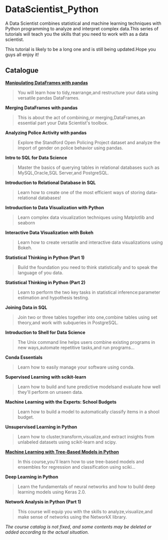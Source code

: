 # DataScientist_Python
A Data Scientist combines statistical and machine learning techniques with Python programming to analyze and interpret complex data.This series of tutorials will teach you the skills that you need to work with as a data scientist.

This tutorial is likely to be a long one and is still being updated.Hope you guys all enjoy it!

## Catalogue
[**Manipulating DataFrames with pandas**](https://github.com/Alluka-L/DataScientist_Python/blob/master/Manipulating_DataFrames_with_pandas.md)

> You will learn how to tidy,rearrange,and restructure your data using versatile pandas DataFrames.

**Merging DataFrames with pandas**

> This is about the act of combining,or merging,DataFrames,an essential part your Data Scientist's toolbox.

**Analyzing Police Activity with pandas**

> Explore the Standford Open Policing Project dataset and analyze the import of gender on police behavior using pandas.

**Intro to SQL for Data Science**

> Master the basics of querying tables in relational databases such as MySQL,Oracle,SQL Server,and PostgreSQL.

**Introduction to Relational Database in SQL**

> Learn how to create one of the most efficient ways of storing data-relational databases!

**Introduction to Data Visualization with Python**

> Learn complex data visualization techniques using Matplotlib and seaborn

**Interactive Data Visualization with Bokeh**

> Learn how to create versatile and interactive data visualizations using Bokeh.

**Statistical Thinking in Python (Part 1)**

> Build the foundation you need to think statistically and to speak the language of you data.

**Statistical Thinking in Python (Part 2)**

> Learn to perform the two key tasks in statistical inference:parameter estimation and hypothesis testing.

**Joining Data in SQL**

> Join two or three tables together into one,combine tables using set theory,and work with subqueries in PostgreSQL.

**Introduction to Shell for Data Science**

> The Unix command line helps users combine existing programs in new ways,automate repetitive tasks,and run programs...

**Conda Essentials**

> Learn how to easily manage your software using conda.

**Supervised Learning with scikit-learn**

> Learn how to build and tune predictive modelsand evaluate how well they'll perform on unseen data.

**Machine Learning with the Experts: School Budgets**

> Learn how to build a model to automatically classify items in a shool budget.

**Unsupervised Learning in Python**

> Learn how to cluster,transform,visualize,and extract insights from unlabeled datasets using scikit-learn and scipy.

[**Machine Learning with Tree-Based Models in Python**](https://github.com/Alluka-L/DataScientist_Python/blob/master/Machine_Learning_Tree-Based_Models.md)

> In this course,you'll learn how to use tree-based models and ensembles for regression and classification using sciki...

**Deep Learning in Python**

> Learn the fundamentals of neural networks and how to build deep learning models using Keras 2.0.

**Network Analysis in Python (Part 1)**

> This course will equip you with the skills to analyze,visualize,and make sense of networks using the NetworkX library.

*The course catalog is not fixed, and some contents may be deleted or added according to the actual situation.*
